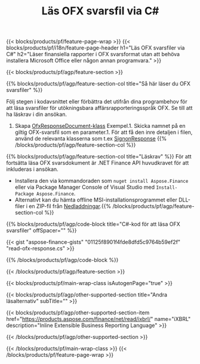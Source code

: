 ﻿---
title: Läs OFX svarsfil via C#
description: Exempelkod för läsning av OFX svarsfil. Använd API-exempelkoden för att läsa batch-OFX-svarsfiler i .NET-baserade applikationer. 
url: /sv/net/read/ofx-response/
family: finance
platformtag: net
feature: read
informat: OFX response
outformat: 
otherformats: 
---
{{< blocks/products/pf/feature-page-wrap >}}
{{< blocks/products/pf/i18n/feature-page-header h1="Läs OFX svarsfiler via C#" h2="Läser finansiella rapporter i OFX svarsformat utan att behöva installera Microsoft Office eller någon annan programvara." >}}

{{< blocks/products/pf/agp/feature-section >}}

{{% blocks/products/pf/agp/feature-section-col title="Så här läser du OFX svarsfiler" %}}

Följ stegen i kodavsnittet eller förbättra det utifrån dina programbehov för att läsa svarsfiler för utökningsbara affärsrapporteringsspråk OFX. Se till att ha läskrav i din ansökan.

1. Skapa [OfxResponseDocument-klass](https://apireference.aspose.com/finance/net/aspose.finance.ofx/ofxresponsedocument) Exempel.1. Skicka namnet på en giltig OFX-svarsfil som en parameter.1. För att få den inre detaljen i filen, använd de relevanta klasserna som t.ex [SignonResponse](https://apireference.aspose.com/finance/net/aspose.finance.ofx.signon/signonresponse)
{{% /blocks/products/pf/agp/feature-section-col %}}

{{% blocks/products/pf/agp/feature-section-col title="Läskrav" %}}
För att fortsätta läsa OFX svarsdokument är .NET Finance API huvudkravet för att inkluderas i ansökan. 
- Installera den via kommandoraden som ```nuget install Aspose.Finance``` eller via Package Manager Console of Visual Studio med ```Install-Package Aspose.Finance```.
- Alternativt kan du hämta offline MSI-installationsprogrammet eller DLL-filer i en ZIP-fil från [Nedladdningar](https://downloads.aspose.com/finance/net).{{% /blocks/products/pf/agp/feature-section-col %}}

{{% blocks/products/pf/agp/code-block title="C#-kod för att läsa OFX svarsfiler" offSpacer="" %}}

{{< gist "aspose-finance-gists" "01125f8901f4fde8dfd5c9764b59ef2f" "read-ofx-response.cs" >}}

{{% /blocks/products/pf/agp/code-block %}}

{{< /blocks/products/pf/agp/feature-section >}}

{{< blocks/products/pf/main-wrap-class isAutogenPage="true" >}}

{{< blocks/products/pf/agp/other-supported-section title="Andra läsalternativ" subTitle="" >}}

{{< blocks/products/pf/agp/other-supported-section-item href="https://products.aspose.com/finance/net/read/ixbrl/" name="iXBRL" description="Inline Extensible Business Reporting Language" >}}

{{< /blocks/products/pf/agp/other-supported-section >}}

{{< /blocks/products/pf/main-wrap-class >}}
{{< /blocks/products/pf/feature-page-wrap >}}